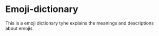 # Emoji-dictionary
This is a emoji dictionary tyhe explains the meanings and descriptions about emojis.

